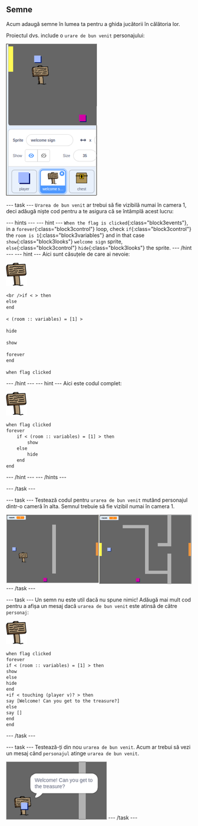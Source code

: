 ## Semne

Acum adaugă semne în lumea ta pentru a ghida jucătorii în călătoria lor.

Proiectul dvs. include o `urare de bun venit` personajului:

![captură de ecran](images/world-sign.png)

\--- task \--- `Urarea de bun venit` ar trebui să fie vizibilă numai în camera 1, deci adăugă niște cod pentru a te asigura că se întâmplă acest lucru:

\--- hints \--- \--- hint \--- `When the flag is clicked`{:class="block3events"}, in a `forever`{:class="block3control"} loop, check `if`{:class="block3control"} the `room is 1`{:class="block3variables"} and in that case `show`{:class="block3looks"} `welcome sign` sprite, `else`{:class="block3control"} `hide`{:class="block3looks"} the sprite. \--- /hint \--- \--- hint \--- Aici sunt căsuțele de care ai nevoie:

![semn](images/sign.png)

```blocks3
<br />if < > then
else
end

< (room :: variables) = [1] >

hide

show

forever
end

when flag clicked

```

\--- /hint \--- \--- hint \--- Aici este codul complet:

![semn](images/sign.png)

```blocks3
when flag clicked
forever
    if < (room :: variables) = [1] > then
        show
    else
        hide
    end
end
```

\--- /hint \--- \--- /hints \---

\--- /task \---

\--- task \--- Testează codul pentru `urarea de bun venit` mutând personajul dintr-o cameră în alta. Semnul trebuie să fie vizibil numai în camera 1.

![captură de ecran](images/world-sign-test.png) \--- /task \---

\--- task \--- Un semn nu este util dacă nu spune nimic! Adăugă mai mult cod pentru a afișa un mesaj dacă `urarea de bun venit` este atinsă de către `personaj`:

![semn](images/sign.png)

```blocks3
when flag clicked
forever
if < (room :: variables) = [1] > then
show
else
hide
end
+if < touching (player v)? > then
say [Welcome! Can you get to the treasure?]
else
say []
end
end
```

\--- /task \---

\--- task \--- Testează-ți din nou `urarea de bun venit`. Acum ar trebui să vezi un mesaj când `personajul` atinge `urarea de bun venit`.

![captură de ecran](images/world-sign-test2.png) \--- /task \---